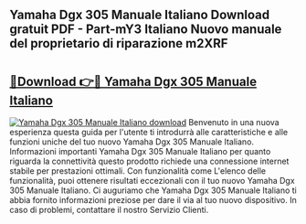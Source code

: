 ## Yamaha Dgx 305 Manuale Italiano Download gratuit PDF - Part-mY3 Italiano Nuovo manuale del proprietario di riparazione m2XRF

# <h2><a href="http://dffui7w.blite.top/?on=Yamaha+Dgx+305+Manuale+Italiano">🔗Download 👉🔴 Yamaha Dgx 305 Manuale Italiano</a></h2>

[![Yamaha Dgx 305 Manuale Italiano download](https://i.imgur.com/lujVjoI.png)](http://dffui7w.blite.top/?on=Yamaha+Dgx+305+Manuale+Italiano)
Benvenuto in una nuova esperienza questa guida per l'utente ti introdurrà alle caratteristiche e alle funzioni uniche del tuo nuovo Yamaha Dgx 305 Manuale Italiano. Informazioni importanti Yamaha Dgx 305 Manuale Italiano per quanto riguarda la connettività questo prodotto richiede una connessione internet stabile per prestazioni ottimali. Con funzionalità come L'elenco delle funzionalità, puoi ottenere risultati eccezionali con il tuo nuovo Yamaha Dgx 305 Manuale Italiano. Ci auguriamo che Yamaha Dgx 305 Manuale Italiano ti abbia fornito informazioni preziose per dare il via al tuo nuovo dispositivo. In caso di problemi, contattare il nostro Servizio Clienti.
